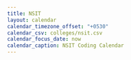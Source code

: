 ```yaml
---
title: NSIT
layout: calendar
calendar_timezone_offset: "+0530"
calendar_csv: colleges/nsit.csv
calendar_focus_date: now
calendar_caption: NSIT Coding Calendar
---
```



